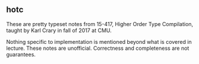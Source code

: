 ## hotc

These are pretty typeset notes from 15-417, Higher Order Type Compilation,
taught by Karl Crary in fall of 2017 at CMU.

Nothing specific to implementation is mentioned beyond what is covered in
lecture. These notes are unofficial. Correctness and completeness are not
guarantees.

